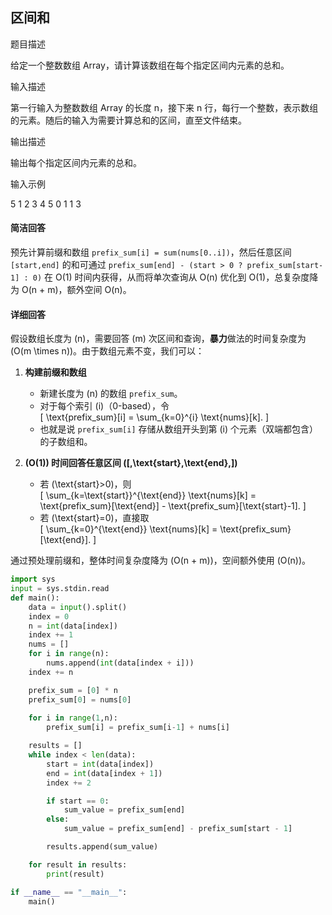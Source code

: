 ## 区间和
题目描述

给定一个整数数组 Array，请计算该数组在每个指定区间内元素的总和。

输入描述

第一行输入为整数数组 Array 的长度 n，接下来 n 行，每行一个整数，表示数组的元素。随后的输入为需要计算总和的区间，直至文件结束。

输出描述

输出每个指定区间内元素的总和。

输入示例

5
1
2
3
4
5
0 1
1 3

#### 简洁回答
预先计算前缀和数组 `prefix_sum[i] = sum(nums[0..i])`，然后任意区间 `[start,end]` 的和可通过 `prefix_sum[end] - (start > 0 ? prefix_sum[start-1] : 0)` 在 O(1) 时间内获得，从而将单次查询从 O(n) 优化到 O(1)，总复杂度降为 O(n + m)，额外空间 O(n)。


#### 详细回答
假设数组长度为 \(n\)，需要回答 \(m\) 次区间和查询，**暴力**做法的时间复杂度为 \(O(m \times n)\)。由于数组元素不变，我们可以：

1. **构建前缀和数组**  
   - 新建长度为 \(n\) 的数组 `prefix_sum`。  
   - 对于每个索引 \(i\)（0-based），令  
     \[
       \text{prefix\_sum}[i]
         = \sum_{k=0}^{i} \text{nums}[k].
     \]
   - 也就是说 `prefix_sum[i]` 存储从数组开头到第 \(i\) 个元素（双端都包含）的子数组和。

2. **\(O(1)\) 时间回答任意区间 \([\,\text{start},\text{end}\,]\)**  
   - 若 \(\text{start}>0\)，则  
     \[
       \sum_{k=\text{start}}^{\text{end}} \text{nums}[k]
       = \text{prefix\_sum}[\text{end}] - \text{prefix\_sum}[\text{start}-1].
     \]
   - 若 \(\text{start}=0\)，直接取  
     \[
       \sum_{k=0}^{\text{end}} \text{nums}[k]
       = \text{prefix\_sum}[\text{end}].
     \]

通过预处理前缀和，整体时间复杂度降为 \(O(n + m)\)，空间额外使用 \(O(n)\)。


```python
import sys
input = sys.stdin.read
def main():
    data = input().split()
    index = 0
    n = int(data[index])
    index += 1
    nums = []
    for i in range(n):
        nums.append(int(data[index + i]))
    index += n

    prefix_sum = [0] * n
    prefix_sum[0] = nums[0]
    
    for i in range(1,n):
        prefix_sum[i] = prefix_sum[i-1] + nums[i]

    results = []
    while index < len(data):
        start = int(data[index])
        end = int(data[index + 1])
        index += 2

        if start == 0:
            sum_value = prefix_sum[end]
        else:
            sum_value = prefix_sum[end] - prefix_sum[start - 1]

        results.append(sum_value)

    for result in results:
        print(result)

if __name__ == "__main__":
    main()
```
